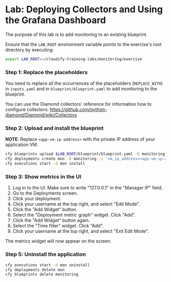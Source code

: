 # Lab: Deploying Collectors and Using the Grafana Dashboard

The purpose of this lab is to add monitoring to an existing blueprint.

Ensure that the `LAB_ROOT` environment variable points to the exercise's root directory by executing:

```bash
export LAB_ROOT=~/cloudify-training-labs/monitoring/exercise
```

### Step 1: Replace the placeholders

You need to replace all the occurrences of the placeholders (`REPLACE_WITH`) in `inputs.yaml` and in `blueprint/blueprint.yaml` to add monitoring to the blueprint.

You can use the Diamond collectors' reference for information how to configure collectors: https://github.com/python-diamond/Diamond/wiki/Collectors
 
### Step 2: Upload and install the blueprint

**NOTE**: Replace `<app-vm-ip-address>` with the private IP address of your application VM.

```bash
cfy blueprints upload $LAB_ROOT/blueprint/blueprint.yaml -b monitoring
cfy deployments create mon -b monitoring -i 'vm_ip_address=<app-vm-ip-address>'
cfy executions start -d mon install
```

### Step 3: Show metrics in the UI

1.  Log in to the UI. Make sure to write "127.0.0.1" in the "Manager IP" field.
2.  Go to the Deployments screen.
3.  Click your deployment.
4.  Click your username at the top right, and select "Edit Mode".
5.  Click the "Add Widget" button.
6.  Select the "Deployment metric graph" widget. Click "Add".
7.  Click the "Add Widget" button again.
8.  Select the "Time filter" widget. Click "Add".
9.  Click your username at the top right, and select "Exit Edit Mode".

The metrics widget will now appear on the screen.

### Step 5: Uninstall the application

```bash
cfy executions start -d mon uninstall
cfy deployments delete mon
cfy blueprints delete monitoring
```

